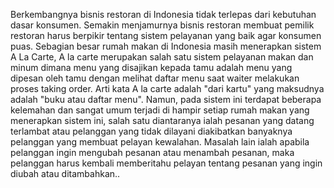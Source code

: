 Berkembangnya bisnis restoran di Indonesia tidak terlepas dari kebutuhan dasar konsumen.
Semakin menjamurnya bisnis restoran membuat pemilik restoran harus berpikir tentang sistem pelayanan yang baik agar konsumen puas.
Sebagian besar rumah makan di Indonesia masih menerapkan sistem A La Carte, 
A la carte merupakan salah satu sistem pelayanan makan dan minum dimana menu yang disajikan kepada tamu adalah menu yang dipesan oleh tamu dengan melihat daftar menu saat waiter melakukan proses taking order. Arti kata A la carte adalah "dari kartu" yang maksudnya adalah "buku atau daftar menu".
Namun, pada sistem ini terdapat beberapa kelemahan dan sangat umum terjadi di hampir setiap rumah makan yang menerapkan sistem ini, salah satu diantaranya ialah pesanan yang datang terlambat atau pelanggan yang tidak dilayani diakibatkan banyaknya pelanggan yang membuat pelayan kewalahan. 
Masalah lain ialah apabila pelanggan ingin mengubah pesanan atau menambah pesanan, maka pelanggan harus kembali memberitahu pelayan tentang pesanan yang ingin diubah atau ditambahkan..
